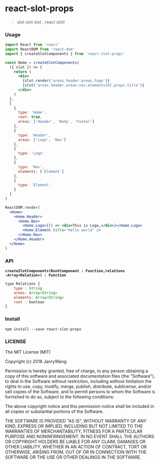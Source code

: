 # react-slot-props

> slot slot slot , react slot!

### Usage

```jsx
import React from 'react'
import ReactDOM from 'react-dom'
import { createSlotComponents } from 'react-slot-props'

const Home = createSlotComponents(
  ({ slot }) => {
    return (
      <div>
        {slot.render('areas.header.areas.logo')}
        {slot('areas.header.areas.nav.elements[0].props.title')}
      </div>
    )
  },
  [
    {
      type: 'Home',
      root: true,
      areas: ['Header', 'Body', 'Footer']
    },
    {
      type: 'Header',
      areas: ['Logo', 'Nav']
    },
    {
      type: 'Logo'
    },
    {
      type: 'Nav',
      elements: ['Element']
    },
    {
      type: 'Element'
    }
  ]
)

ReactDOM.render(
  <Home>
    <Home.Header>
      <Home.Nav>
        <Home.Logo>{() => <div>This is Logo,</div>}</Home.Logo>
        <Home.Element title="hello world" />
      </Home.Nav>
    </Home.Header>
  </Home>
)
```

### API

**`createSlotComponents(RootComponent : Function,relations :Array<Relation>) : Function`**

```javascript
type Relations {
    type : String
    areas: Array<String>
    elements: Array<String>
    root : boolean
}
```

### Install

```
npm install --save react-slot-props
```

### LICENSE

The MIT License (MIT)

Copyright (c) 2018 JanryWang

Permission is hereby granted, free of charge, to any person obtaining a copy of
this software and associated documentation files (the "Software"), to deal in
the Software without restriction, including without limitation the rights to
use, copy, modify, merge, publish, distribute, sublicense, and/or sell copies of
the Software, and to permit persons to whom the Software is furnished to do so,
subject to the following conditions:

The above copyright notice and this permission notice shall be included in all
copies or substantial portions of the Software.

THE SOFTWARE IS PROVIDED "AS IS", WITHOUT WARRANTY OF ANY KIND, EXPRESS OR
IMPLIED, INCLUDING BUT NOT LIMITED TO THE WARRANTIES OF MERCHANTABILITY, FITNESS
FOR A PARTICULAR PURPOSE AND NONINFRINGEMENT. IN NO EVENT SHALL THE AUTHORS OR
COPYRIGHT HOLDERS BE LIABLE FOR ANY CLAIM, DAMAGES OR OTHER LIABILITY, WHETHER
IN AN ACTION OF CONTRACT, TORT OR OTHERWISE, ARISING FROM, OUT OF OR IN
CONNECTION WITH THE SOFTWARE OR THE USE OR OTHER DEALINGS IN THE SOFTWARE.
